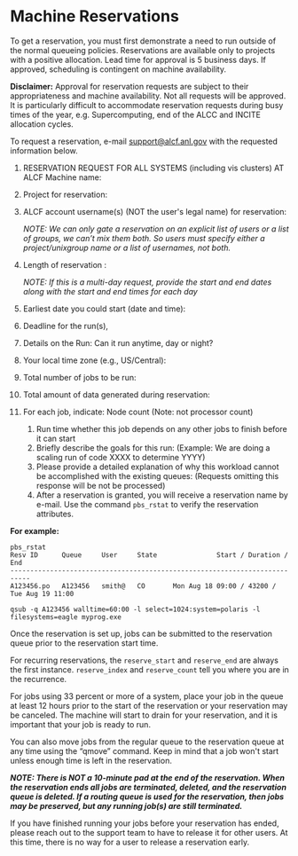 # Machine Reservations

To get a reservation, you must first demonstrate a need to run outside of the normal queueing policies. Reservations are available only to projects with a positive allocation. Lead time for approval is 5 business days. If approved, scheduling is contingent on machine availability.

**Disclaimer:** Approval for reservation requests are subject to their appropriateness and machine availability. Not all requests will be approved. It is particularly difficult to accommodate reservation requests during busy times of the year, e.g. Supercomputing, end of the ALCC and INCITE allocation cycles.

To request a reservation, e-mail [support@alcf.anl.gov](mailto:support@alcf.anl.gov) with the requested information below.

1. RESERVATION REQUEST FOR ALL SYSTEMS (including vis clusters) AT ALCF Machine name:
2. Project for reservation:
3. ALCF account username(s) (NOT the user's legal name) for reservation:

    *NOTE: We can only gate a reservation on an explicit list of users or a list of groups, we can’t mix them both. So users must specify either a project/unixgroup name or a list of usernames, not both.*

4. Length of reservation :
   
    *NOTE: If this is a multi-day request, provide the start and end dates along with the start and end times for each day*

6. Earliest date you could start (date and time):
7. Deadline for the run(s),
8. Details on the Run: Can it run anytime, day or night?
9. Your local time zone (e.g., US/Central):
10. Total number of jobs to be run:
11. Total amount of data generated during reservation:
12. For each job, indicate: Node count (Note: not processor count)
    1. Run time whether this job depends on any other jobs to finish before it can start
    2. Briefly describe the goals for this run: (Example: We are doing a scaling run of code XXXX to determine YYYY)
    3. Please provide a detailed explanation of why this workload cannot be accomplished with the existing queues: (Requests omitting this response will be not be processed)
    4. After a reservation is granted, you will receive a reservation name by e-mail. Use the command `pbs_rstat` to verify the reservation attributes.

**For example:**

```
pbs_rstat
Resv ID      Queue     User     State               Start / Duration / End             
---------------------------------------------------------------------------
A123456.po   A123456   smith@   CO       Mon Aug 18 09:00 / 43200 / Tue Aug 19 11:00

qsub -q A123456 walltime=60:00 -l select=1024:system=polaris -l filesystems=eagle myprog.exe
```

Once the reservation is set up, jobs can be submitted to the reservation queue prior to the reservation start time.

For recurring reservations, the ```reserve_start``` and ```reserve_end``` are always the first instance. 
```reserve_index``` and ```reserve_count``` tell you where you are in the recurrence.

For jobs using 33 percent or more of a system, place your job in the queue at least 12 hours prior to the start of the reservation or your reservation may be canceled. The machine will start to drain for your reservation, and it is important that your job is ready to run.

You can also move jobs from the regular queue to the reservation queue at any time using the “qmove” command. 
Keep in mind that a job won't start unless enough time is left in the reservation. 

***NOTE: There is NOT a 10-minute pad at the end of the reservation. 
When the reservation ends all jobs are terminated, deleted, and the reservation queue is deleted. 
If a routing queue is used for the reservation, then jobs may be preserved, but any running job(s) are still terminated.***

If you have finished running your jobs before your reservation has ended, please reach out to the support team to have to release it for other users.
At this time, there is no way for a user to release a reservation early.
